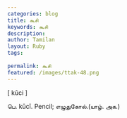 ```yaml
---
categories: blog
title: கூசி
keywords: கூசி
description: 
author: Tamilan
layout: Ruby
tags: 
 
permalink: கூசி
featured: /images/ttak-48.png
---
```

  
[ kūci ]  
  
பெ. kūcī. Pencil; எழுதுகோல்.(யாழ். அக.)